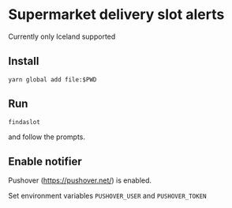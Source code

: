 # Supermarket delivery slot alerts
Currently only Iceland supported

## Install
```
yarn global add file:$PWD
```

## Run
```
findaslot
```
and follow the prompts.

## Enable notifier
Pushover (https://pushover.net/) is enabled.

Set environment variables `PUSHOVER_USER` and `PUSHOVER_TOKEN`
